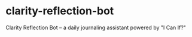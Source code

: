 # clarity-reflection-bot
Clarity Reflection Bot – a daily journaling assistant powered by "I Can If?"
